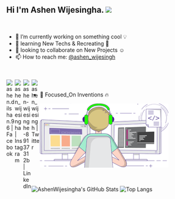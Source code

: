 ## Hi I'm Ashen Wijesingha. <img src="https://media.giphy.com/media/hvRJCLFzcasrR4ia7z/giphy.gif" width="25px">  
 
<br>

 - 🔭 I’m currently working on something cool :bulb: 
 - 🌱 learning New Techs & Recreating :construction:  
 - 👯 looking to collaborate on New Projects ☺
 - 📫 How to reach me: [@ashen_wijesingh](https://twitter.com/ashen_wijesingh)
 
<br>

[<img align="left" alt="ashen.dilshan.96 | Facebook" width="22px" src="https://cdn.jsdelivr.net/npm/simple-icons@v3/icons/facebook.svg" />][facebook]
[<img align="left" alt="ashen_wijesingha | Instagram" width="22px" src="https://cdn.jsdelivr.net/npm/simple-icons@v3/icons/instagram.svg" />][instagram]
[<img align="left" alt="ashen-wijesinghe-89137312b | LinkedIn" width="22px" src="https://cdn.jsdelivr.net/npm/simple-icons@v3/icons/linkedin.svg" />][linkedin]
[<img align="left" alt="ashen_wijesingh | Twitter" width="22px" src="https://cdn.jsdelivr.net/npm/simple-icons@v3/icons/twitter.svg" />][twitter]

<br>

- :dart: Focused_On Inventions :fire: 

 ![enter image description here](https://raw.githubusercontent.com/AshenWijesingha/AshenWijesingha/main/gif1.gif)

<br>

![AshenWijesingha's GitHub Stats](https://github-readme-stats.vercel.app/api?username=AshenWijesingha&show_icons=true&hide_border=true)
![Top Langs](https://github-readme-stats.vercel.app/api/top-langs/?username=AshenWijesingha&layout=compact)

<br>
<!--
![Git Hub Contribution](https://user-images.githubusercontent.com/34527100/94196273-bebe8b80-fed1-11ea-9b26-7672c725a6fd.jpg)
-->

[twitter]: https://twitter.com/ashen_wijesingh
[instagram]: https://instagram.com/ashen_wijesingha
[linkedin]: https://linkedin.com/in/ashen-wijesinghe-89137312b/
[facebook]: https://www.facebook.com/ashen.dilshan.96

